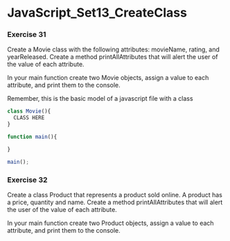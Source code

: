 # JavaScript_Set13_CreateClass

### Exercise 31
Create a Movie class with the following attributes: movieName, rating, and yearReleased. Create a method printAllAttributes that will alert the user of the value of each attribute.

In your main function create two Movie objects, assign a value to each attribute, and print them to the console.

Remember, this is the basic model of a javascript file with a class
```javascript
class Movie(){
  CLASS HERE
}

function main(){

}

main();
```

### Exercise 32
Create a class Product that represents a product sold online. A product has a price, quantity and name. Create a method printAllAttributes that will alert the user of the value of each attribute.

In your main function create two Product objects, assign a value to each attribute, and print them to the console.
